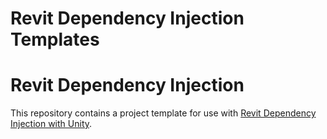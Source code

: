# Revit Dependency Injection Templates

# Revit Dependency Injection

This repository contains a project template for use with [Revit Dependency Injection with Unity](https://github.com/Coolicky/Revit.DependencyInjection). 


